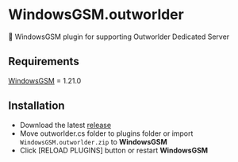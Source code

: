 # WindowsGSM.outworlder
:jigsaw: WindowsGSM plugin for supporting Outworlder Dedicated Server


## Requirements

[WindowsGSM](https://github.com/WindowsGSM/WindowsGSM) = 1.21.0


## Installation

* Download the latest [release](https://github.com/tempusthales/WGSM-Plugins/blob/main/WindowsGSM.outworlder)
* Move outworlder.cs folder to plugins folder or import `WindowsGSM.outworlder.zip` to **WindowsGSM**
* Click [RELOAD PLUGINS] button or restart **WindowsGSM**
